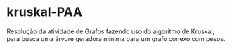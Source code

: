 # kruskal-PAA
Resolução da atividade de Grafos fazendo uso do algoritmo de Kruskal, para busca uma árvore geradora mínima para um grafo conexo com pesos. 
